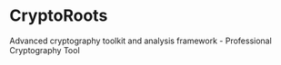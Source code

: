 # CryptoRoots
Advanced cryptography toolkit and analysis framework - Professional Cryptography Tool
